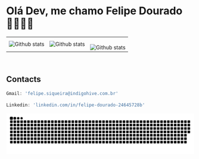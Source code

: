 # Olá Dev, me chamo Felipe Dourado👨🏻‍💻🤙
<table>
  <tr>
    <td>
      <img
        align="left"
        src="https://github-readme-stats.vercel.app/api?username=FS-Dourado&theme=dark&hide_border=false&include_all_commits=true&count_private=true"
        alt="Github stats"
      />
    </td>
    <td>
      <img
        align="left"
        src="https://github-readme-stats.vercel.app/api/top-langs/?username=FS-Dourado&theme=dark&hide_border=false&include_all_commits=true&count_private=true&layout=compact"
        alt="Github stats"
      />
    </td>
    <td>
      <br />
      <img
        align="left"
        src="https://github-readme-streak-stats.herokuapp.com/?user=FS-Dourado&theme=dark&hide_border=false"
        alt="Github stats"
      />
    </td>
  </tr>
</table>
<br />

  ##  Contacts
  ```javascript
  Gmail: 'felipe.siqueira@indigohive.com.br'
  ```
  ```javascript
  Linkedin: 'linkedin.com/in/felipe-dourado-24645728b'
  ```
    
  ![Snake animation](https://github.com/FS-Dourado/FS-Dourado/blob/output/github-contribution-grid-snake.svg)
 
 
